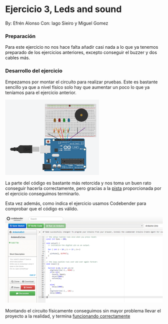 # Ejercicio 3, Leds and sound

By: Efrén Alonso
Con: Iago Sieiro y Miguel Gomez

### Preparación

Para este ejercicio no nos hace falta añadir casi nada a lo que ya tenemos preparado de los ejercicios anteriores, excepto conseguir el buzzer y dos cables más.

### Desarrollo del ejercicio

Empezamos por montar el circuíto para realizar pruebas. Este es bastante sencillo ya que a nivel físico solo hay que aumentar un poco lo que ya teníamos para el ejercicio anterior.

<img width="300" src=ArduinoUnoEx3Schema.png>

La parte del código es bastante más retorcida y nos toma un buen rato conseguir hacerla correctamente, pero gracias a la [pista](https://www.luisllamas.es/reproducir-sonidos-arduino-buzzer-pasivo-altavoz/) proporcionada por el ejercicio conseguimos terminarlo.

Esta vez además, como indica el ejercicio usamos Codebender para comprobar que el código es válido.

<img src=ArduinoUnoEx3Codebender.png>

Montando el circuito físicamente conseguimos sin mayor problema llevar el proyecto a la realidad, y termina [funcionando correctamente](ArduinoUnoEx3Video.mp4)